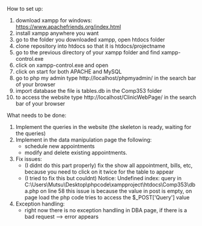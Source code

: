 How to set up:
1) download xampp for windows: https://www.apachefriends.org/index.html
2) install xampp anywhere you want
3) go to the folder you downloaded xampp, open htdocs folder
4) clone repository into htdocs so that it is htdocs/projectname
5) go to the previous directory of your xampp folder and find xampp-control.exe
6) click on xampp-control.exe and open
7) click on start for both APACHE and MySQL
8) go to php my admin type http://localhost/phpmyadmin/ in the search bar of your browser
9) import database the file is tables.db in the Comp353 folder
10) to access the website type http://localhost/ClinicWebPage/ in the search bar of your browser

What needs to be done:
1) Implement the queries in the website (the skeleton is ready, waiting for the queries)
2) Implement in the data manipulation page the following:
	- schedule new appointments 
	- modify and delete existing appointments.
3) Fix issues:
	- (I didnt do this part properly) fix the show all appointment, bills, etc, because you need to click on it twice for the table to appear
	- (I tried to fix this but couldnt) Notice: Undefined index: query in C:\Users\Mutsu\Desktop\phpcode\xampproject\htdocs\Comp353\dba.php on line 58
	  this issue is because the value in post is empty, on page load the php code tries to access the $_POST['Query'] value
4) Exception handling:
	- right now there is no exception handling in DBA page, if there is a bad request --> error appears



